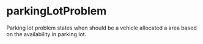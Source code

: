 # parkingLotProblem
Parking lot problem states when should be a vehicle allocated a area based on the availability in parking lot.
